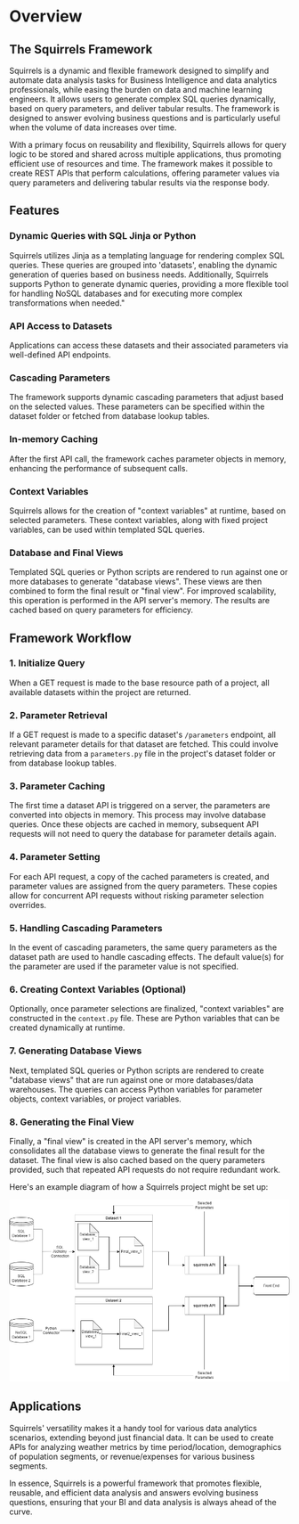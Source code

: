 # Overview 

## The Squirrels Framework

Squirrels is a dynamic and flexible framework designed to simplify and automate data analysis tasks for Business Intelligence and data analytics professionals, while easing the burden on data and machine learning engineers. It allows users to generate complex SQL queries dynamically, based on query parameters, and deliver tabular results. The framework is designed to answer evolving business questions and is particularly useful when the volume of data increases over time.

With a primary focus on reusability and flexibility, Squirrels allows for query logic to be stored and shared across multiple applications, thus promoting efficient use of resources and time. The framework makes it possible to create REST APIs that perform calculations, offering parameter values via query parameters and delivering tabular results via the response body.

## Features

### Dynamic Queries with SQL Jinja or Python
Squirrels utilizes Jinja as a templating language for rendering complex SQL queries. These queries are grouped into 'datasets', enabling the dynamic generation of queries based on business needs. Additionally, Squirrels supports Python to generate dynamic queries, providing a more flexible tool for handling NoSQL databases and for executing more complex transformations when needed." 

### API Access to Datasets
Applications can access these datasets and their associated parameters via well-defined API endpoints.

### Cascading Parameters
The framework supports dynamic cascading parameters that adjust based on the selected values. These parameters can be specified within the dataset folder or fetched from database lookup tables.

### In-memory Caching
After the first API call, the framework caches parameter objects in memory, enhancing the performance of subsequent calls.

### Context Variables
Squirrels allows for the creation of "context variables" at runtime, based on selected parameters. These context variables, along with fixed project variables, can be used within templated SQL queries.

### Database and Final Views
Templated SQL queries or Python scripts are rendered to run against one or more databases to generate "database views". These views are then combined to form the final result or "final view". For improved scalability, this operation is performed in the API server's memory. The results are cached based on query parameters for efficiency.

## Framework Workflow

### 1. Initialize Query
When a GET request is made to the base resource path of a project, all available datasets within the project are returned.

### 2. Parameter Retrieval
If a GET request is made to a specific dataset's `/parameters` endpoint, all relevant parameter details for that dataset are fetched. This could involve retrieving data from a `parameters.py` file in the project's dataset folder or from database lookup tables.

### 3. Parameter Caching
The first time a dataset API is triggered on a server, the parameters are converted into objects in memory. This process may involve database queries. Once these objects are cached in memory, subsequent API requests will not need to query the database for parameter details again.

### 4. Parameter Setting
For each API request, a copy of the cached parameters is created, and parameter values are assigned from the query parameters. These copies allow for concurrent API requests without risking parameter selection overrides.

### 5. Handling Cascading Parameters
In the event of cascading parameters, the same query parameters as the dataset path are used to handle cascading effects. The default value(s) for the parameter are used if the parameter value is not specified.

### 6. Creating Context Variables (Optional)
Optionally, once parameter selections are finalized, "context variables" are constructed in the `context.py` file. These are Python variables that can be created dynamically at runtime.

### 7. Generating Database Views
Next, templated SQL queries or Python scripts are rendered to create "database views" that are run against one or more databases/data warehouses. The queries can access Python variables for parameter objects, context variables, or project variables.

### 8. Generating the Final View
Finally, a "final view" is created in the API server's memory, which consolidates all the database views to generate the final result for the dataset. The final view is also cached based on the query parameters provided, such that repeated API requests do not require redundant work.
 
Here's an example diagram of how a Squirrels project might be set up:

![Sample Diagram](../diagrams/framework_flow_chart.png)


## Applications

Squirrels' versatility makes it a handy tool for various data analytics scenarios, extending beyond just financial data. It can be used to create APIs for analyzing weather metrics by time period/location, demographics of population segments, or revenue/expenses for various business segments.

In essence, Squirrels is a powerful framework that promotes flexible, reusable, and efficient data analysis and answers evolving business questions, ensuring that your BI and data analysis is always ahead of the curve.